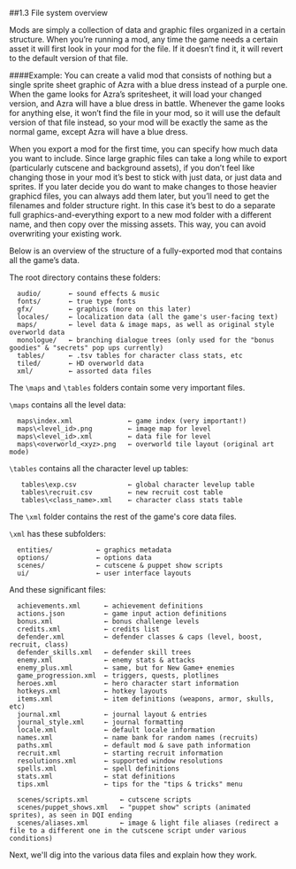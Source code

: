 ##1.3 File system overview

Mods are simply a collection of data and graphic files organized in a certain structure.
When you’re running a mod, any time the game needs a certain asset it will first look in your mod for the file.
If it doesn’t find it, it will revert to the default version of that file.

####Example:
You can create a valid mod that consists of nothing but a single sprite sheet graphic of Azra with a
blue dress instead of a purple one. When the game looks for Azra’s spritesheet, it will load your changed version, 
and Azra will have a blue dress in battle. Whenever the game looks for anything else, it won’t find the file in your
mod, so it will use the default version of that file instead, so your mod will be exactly the same as the normal game,
except Azra will have a blue dress.

When you export a mod for the first time, you can specify how much data you want to include. Since large graphic files
can take a long while to export (particularly cutscene and background assets), if you don’t feel like changing those in
your mod it’s best to stick with just data, or just data and sprites. If you later decide you do want to make changes to
those heavier graphicd files, you can always add them later, but you’ll need to get the filenames and folder structure right.
In this case it’s best to do a separate full graphics-and-everything export to a new mod folder with a different name, and 
then copy over the missing assets. This way, you can avoid overwriting your existing work.

Below is an overview of the structure of a fully-exported mod that contains all the game’s data.

The root directory contains these folders:

```
  audio/       ← sound effects & music
  fonts/       ← true type fonts
  gfx/         ← graphics (more on this later)
  locales/     ← localization data (all the game's user-facing text)
  maps/        ← level data & image maps, as well as original style overworld data
  monologue/   ← branching dialogue trees (only used for the "bonus goodies" & "secrets" pop ups currently)
  tables/      ← .tsv tables for character class stats, etc
  tiled/       ← HD overworld data
  xml/         ← assorted data files
```

The `\maps` and `\tables` folders contain some very important files.

`\maps` contains all the level data:
```
  maps\index.xml              ← game index (very important!)
  maps\<level_id>.png         ← image map for level
  maps\<level_id>.xml         ← data file for level
  maps\<overworld_<xyz>.png   ← overworld tile layout (original art mode)
```

`\tables` contains all the character level up tables:
```
   tables\exp.csv             ← global character levelup table
   tables\recruit.csv         ← new recruit cost table
   tables\<class_name>.xml    ← character class stats table
```

The `\xml` folder contains the rest of the game's core data files. 

`\xml` has these subfolders:
```
  entities/           ← graphics metadata
  options/            ← options data
  scenes/             ← cutscene & puppet show scripts
  ui/                 ← user interface layouts
```
  
And these significant files:
```
  achievements.xml      ← achievement definitions
  actions.json          ← game input action definitions
  bonus.xml             ← bonus challenge levels
  credits.xml           ← credits list
  defender.xml          ← defender classes & caps (level, boost, recruit, class)
  defender_skills.xml   ← defender skill trees
  enemy.xml             ← enemy stats & attacks
  enemy_plus.xml        ← same, but for New Game+ enemies
  game_progression.xml  ← triggers, quests, plotlines
  heroes.xml            ← hero character start information
  hotkeys.xml           ← hotkey layouts
  items.xml             ← item definitions (weapons, armor, skulls, etc)
  journal.xml           ← journal layout & entries
  journal_style.xml     ← journal formatting
  locale.xml            ← default locale information
  names.xml             ← name bank for random names (recruits)
  paths.xml             ← default mod & save path information
  recruit.xml           ← starting recruit information
  resolutions.xml       ← supported window resolutions
  spells.xml            ← spell definitions
  stats.xml             ← stat definitions
  tips.xml              ← tips for the "tips & tricks" menu
  
  scenes/scripts.xml        ← cutscene scripts
  scenes/puppet_shows.xml   ← "puppet show" scripts (animated sprites), as seen in DQI ending
  scenes/aliases.xml        ← image & light file aliases (redirect a file to a different one in the cutscene script under various conditions)
```

Next, we'll dig into the various data files and explain how they work. 
